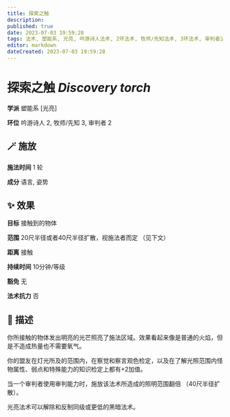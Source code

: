 ```yaml
---
title: 探索之触
description: 
published: true
date: 2023-07-03 19:59:28
tags: 法术, 塑能系, 光亮, 吟游诗人法术, 2环法术, 牧师/先知法术, 3环法术, 审判者法术
editor: markdown
dateCreated: 2023-07-03 19:59:28
---
```


# **探索之触** *Discovery torch*

**学派** 塑能系 \[光亮\] 

**环位** 吟游诗人 2, 牧师/先知 3, 审判者 2

## 🪄 施放

**施法时间** 1 轮

**成分** 语言, 姿势

## ✨ 效果 

**目标** 接触到的物体 

**范围** 20尺半径或者40尺半径扩散，视施法者而定 （见下文）

**距离** 接触  

**持续时间** 10分钟/等级 

**豁免** 无

**法术抗力** 否

## 📖 描述

你所接触的物体发出明亮的光芒照亮了施法区域。效果看起来像是普通的火焰，但是不造成热量也不需要氧气。

你的盟友在灯光所及的范围内，在察觉和察言观色检定，以及在了解光照范围内怪物属性、弱点和特殊能力的知识检定上都有+2加值。

当一个审判者使用审判能力时，施放该法术所造成的照明范围翻倍 （40尺半径扩散）。

光亮法术可以解除和反制同级或更低的黑暗法术。
    